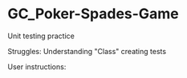 # GC_Poker-Spades-Game
Unit testing practice


Struggles: 
Understanding "Class"
creating tests

User instructions: 
